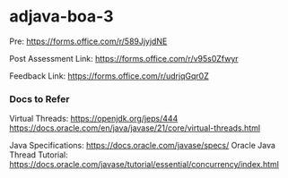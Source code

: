 # adjava-boa-3

Pre: https://forms.office.com/r/589JjyjdNE

Post Assessment Link: https://forms.office.com/r/v95s0Zfwyr

 Feedback Link:  https://forms.office.com/r/udrjqGqr0Z

### Docs to Refer
Virtual Threads: https://openjdk.org/jeps/444
https://docs.oracle.com/en/java/javase/21/core/virtual-threads.html

Java Specifications: https://docs.oracle.com/javase/specs/
Oracle Java Thread Tutorial: https://docs.oracle.com/javase/tutorial/essential/concurrency/index.html